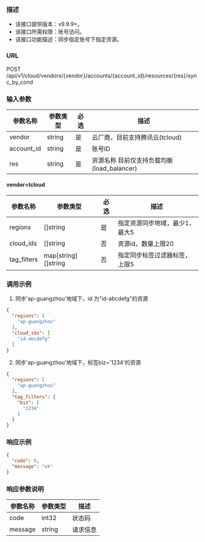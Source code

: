 ### 描述

- 该接口提供版本：v9.9.9+。
- 该接口所需权限：账号访问。
- 该接口功能描述：同步指定账号下指定资源。

### URL

POST /api/v1/cloud/vendors/{vendor}/accounts/{account_id}/resources/{res}/sync_by_cond

### 输入参数

| 参数名称       | 参数类型   | 必选 | 描述                            |
|------------|--------|----|-------------------------------|
| vendor     | string | 是  | 云厂商，目前支持腾讯云(tcloud)           |
| account_id | string | 是  | 账号ID                          |
| res        | string | 是  | 资源名称 目前仅支持负载均衡(load_balancer) |

#### vendor=tcloud

| 参数名称        | 参数类型                | 必选 | 描述               |
|-------------|---------------------|----|------------------|
| regions     | []string            | 是  | 指定资源同步地域，最少1，最大5 |
| cloud_ids   | []string            | 否  | 资源id，数量上限20      |
| tag_filters | map[string][]string | 否  | 指定同步标签过滤器标签，上限5  |

### 调用示例

1. 同步'ap-guangzhou'地域下，id 为"id-abcdefg"的资源

```json
{
  "regions": [
    "ap-guangzhou"
  ],
  "cloud_ids": [
    "id-abcdefg"
  ]
}
```

2. 同步'ap-guangzhou'地域下，标签biz='1234'的资源

```json
{
  "regions": [
    "ap-guangzhou"
  ],
  "tag_filters": {
    "biz": [
      "1234"
    ]
  }
}
```

### 响应示例

```json
{
  "code": 0,
  "message": "ok"
}
```

### 响应参数说明

| 参数名称    | 参数类型   | 描述   |
|---------|--------|------|
| code    | int32  | 状态码  |
| message | string | 请求信息 |
